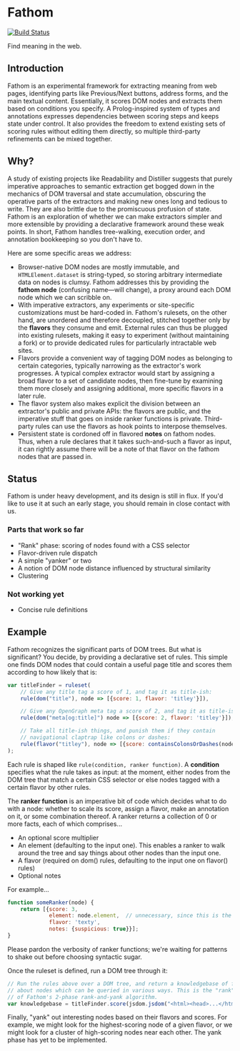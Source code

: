 # Fathom

[![Build Status](https://travis-ci.org/mozilla/fathom.svg?branch=master)](https://travis-ci.org/mozilla/fathom)

Find meaning in the web.

## Introduction

Fathom is an experimental framework for extracting meaning from web pages, identifying parts like Previous/Next buttons, address forms, and the main textual content. Essentially, it scores DOM nodes and extracts them based on conditions you specify. A Prolog-inspired system of types and annotations expresses dependencies between scoring steps and keeps state under control. It also provides the freedom to extend existing sets of scoring rules without editing them directly, so multiple third-party refinements can be mixed together.

## Why?

A study of existing projects like Readability and Distiller suggests that purely imperative approaches to semantic extraction get bogged down in the mechanics of DOM traversal and state accumulation, obscuring the operative parts of the extractors and making new ones long and tedious to write. They are also brittle due to the promiscuous profusion of state. Fathom is an exploration of whether we can make extractors simpler and more extensible by providing a declarative framework around these weak points. In short, Fathom handles tree-walking, execution order, and annotation bookkeeping so you don't have to.

Here are some specific areas we address:

* Browser-native DOM nodes are mostly immutable, and `HTMLElement.dataset` is string-typed, so storing arbitrary intermediate data on nodes is clumsy. Fathom addresses this by providing the **fathom node** (confusing name—will change), a proxy around each DOM node which we can scribble on.
* With imperative extractors, any experiments or site-specific customizations must be hard-coded in. Fathom's rulesets, on the other hand, are unordered and therefore decoupled, stitched together only by the **flavors** they consume and emit. External rules can thus be plugged into existing rulesets, making it easy to experiment (without maintaining a fork) or to provide dedicated rules for particularly intractable web sites.
* Flavors provide a convenient way of tagging DOM nodes as belonging to certain categories, typically narrowing as the extractor's work progresses. A typical complex extractor would start by assigning a broad flavor to a set of candidate nodes, then fine-tune by examining them more closely and assigning additional, more specific flavors in a later rule.
* The flavor system also makes explicit the division between an extractor's public and private APIs: the flavors are public, and the imperative stuff that goes on inside ranker functions is private. Third-party rules can use the flavors as hook points to interpose themselves.
* Persistent state is cordoned off in flavored **notes** on fathom nodes. Thus, when a rule declares that it takes such-and-such a flavor as input, it can rightly assume there will be a note of that flavor on the fathom nodes that are passed in.

## Status

Fathom is under heavy development, and its design is still in flux. If you'd like to use it at such an early stage, you should remain in close contact with us.

### Parts that work so far

* "Rank" phase: scoring of nodes found with a CSS selector
* Flavor-driven rule dispatch
* A simple "yanker" or two
* A notion of DOM node distance influenced by structural similarity
* Clustering

### Not working yet

* Concise rule definitions

## Example

Fathom recognizes the significant parts of DOM trees. But what is significant? You decide, by providing a declarative set of rules. This simple one finds DOM nodes that could contain a useful page title and scores them according to how likely that is:

```javascript
var titleFinder = ruleset(
    // Give any title tag a score of 1, and tag it as title-ish:
    rule(dom("title"), node => [{score: 1, flavor: 'titley'}]),

    // Give any OpenGraph meta tag a score of 2, and tag it as title-ish as well:
    rule(dom("meta[og:title]") node => [{score: 2, flavor: 'titley'}]),

    // Take all title-ish things, and punish them if they contain
    // navigational claptrap like colons or dashes:
    rule(flavor("titley"), node => [{score: containsColonsOrDashes(node.element) ? 2 : 1}])
);
```

Each rule is shaped like `rule(condition, ranker function)`. A **condition** specifies what the rule takes as input: at the moment, either nodes from the DOM tree that match a certain CSS selector or else nodes tagged with a certain flavor by other rules.

The **ranker function** is an imperative bit of code which decides what to do with a node: whether to scale its score, assign a flavor, make an annotation on it, or some combination thereof. A ranker returns a collection of 0 or more facts, each of which comprises...

* An optional score multiplier
* An element (defaulting to the input one). This enables a ranker to walk around the tree and say things about other nodes than the input one.
* A flavor (required on dom() rules, defaulting to the input one on flavor() rules)
* Optional notes

For example...

```javascript
function someRanker(node) {
    return [{score: 3,
             element: node.element,  // unnecessary, since this is the default
             flavor: 'texty',
             notes: {suspicious: true}}];
}
```

Please pardon the verbosity of ranker functions; we're waiting for patterns to shake out before choosing syntactic sugar.

Once the ruleset is defined, run a DOM tree through it:

```javascript
// Run the rules above over a DOM tree, and return a knowledgebase of facts
// about nodes which can be queried in various ways. This is the "rank" phase
// of Fathom's 2-phase rank-and-yank algorithm.
var knowledgebase = titleFinder.score(jsdom.jsdom("<html><head>...</html>"));
```

Finally, "yank" out interesting nodes based on their flavors and scores. For example, we might look for the highest-scoring node of a given flavor, or we might look for a cluster of high-scoring nodes near each other. The yank phase has yet to be implemented.
